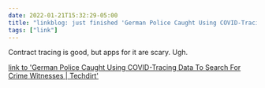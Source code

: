 ```yaml
---
date: 2022-01-21T15:32:29-05:00
title: "linkblog: just finished 'German Police Caught Using COVID-Tracing Data To Search For Crime Witnesses | Techdirt'"
tags: ["link"]
---
```

Contract tracing is good, but apps for it are scary. Ugh.
 
[link to 'German Police Caught Using COVID-Tracing Data To Search For Crime Witnesses | Techdirt'](https://www.techdirt.com/articles/20220116/12141448297/german-police-caught-using-covid-tracing-data-to-search-crime-witnesses.shtml)
